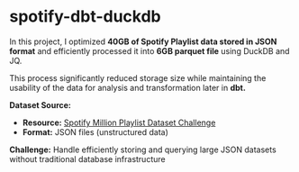 # spotify-dbt-duckdb
In this project, I optimized **40GB of Spotify Playlist data stored in JSON format** and efficiently processed it into **6GB parquet file** using DuckDB and JQ.

This process significantly reduced storage size while maintaining the usability of the data for analysis and transformation later in **dbt.**

**Dataset Source:**

- **Resource:** [Spotify Million Playlist Dataset Challenge](https://www.aicrowd.com/challenges/spotify-million-playlist-dataset-challenge)
- **Format:** JSON files (unstructured data)

**Challenge:** Handle efficiently storing and querying large JSON datasets without traditional database infrastructure
